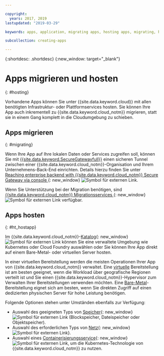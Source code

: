```yaml
---

copyright:
  years: 2017, 2019
lastupdated: "2019-03-29"

keywords: apps, application, migrating apps, hosting apps, migrating, hosting, migration

subcollection: creating-apps

---
```


{:shortdesc: .shortdesc}
{:new_window: target="_blank"}

# Apps migrieren und hosten
{: #hosting}

Vorhandene Apps können Sie unter {{site.data.keyword.cloud}} mit allen benötigten Infrastruktur- oder Plattformservices hosten. Sie können Ihre App auch inkrementell zu {{site.data.keyword.cloud_notm}} migrieren, statt sie in einem Gang komplett in die Cloudumgebung zu schieben.

## Apps migrieren
{: #migrating}

Wenn Ihre App auf Ihre lokalen Daten oder Services zugreifen soll, können Sie mit [{{site.data.keyword.SecureGatewayfull}}](/docs/services/SecureGateway?topic=securegateway-getting-started-with-sg#getting-started-with-sg) einen sicheren Tunnel zwischen einer {{site.data.keyword.cloud_notm}}-Organisation und Ihrem Unternehmens-Back-End einrichten. Details hierzu finden Sie unter [Reaching enterprise backend with {{site.data.keyword.cloud_notm}} Secure Gateway via console ](https://developer.ibm.com/bluemix/2015/04/01/reaching-enterprise-backend-bluemix-secure-gateway/){: new_window} ![Symbol für externen Link](../icons/launch-glyph.svg "Symbol für externen Link").

Wenn Sie Unterstützung bei der Migration benötigen, sind [{{site.data.keyword.cloud_notm}} Migrationsservices ](https://www.ibm.com/cloud/migration-services){: new_window} ![Symbol für externen Link](../icons/launch-glyph.svg "Symbol für externen Link") verfügbar.

## Apps hosten
{: #ht_hostapp}

Im {{site.data.keyword.cloud_notm}}-[Katalog](https://{DomainName}/catalog/?taxonomyNavigation=apps){: new_window} ![Symbol für externen Link](../icons/launch-glyph.svg "Symbol für externen Link") können Sie eine verwaltete Umgebung wie Kubernetes oder Cloud Foundry auswählen oder Sie können Ihre App direkt auf einem Bare-Metal- oder virtuellen Server hosten.

In einer virtuellen Bereitstellung werden die meisten Operationen Ihrer App von {{site.data.keyword.cloud_notm}} verwaltet. Eine [virtuelle](/docs/vsi?topic=virtual-servers-about-virtual-servers#about-virtual-servers) Bereitstellung ist am besten geeignet, wenn die Workload über geografische Regionen verteilt ist und Sie einen {{site.data.keyword.cloud_notm}}-Hypervisor zum Verwalten Ihrer Bereitstellungen verwenden möchten. Eine [Bare-Metal](/docs/bare-metal?topic=bare-metal-bm-getting-started#getting-started)-Bereitstellung eignet sich am besten, wenn Sie direkten Zugriff auf einen dedizierten physischen Server für hohe Leistung benötigen.

Folgende Optionen stehen unter Umständen ebenfalls zur Verfügung:
* Auswahl des geeigneten Typs von [Speicher](https://{DomainName}/catalog/?taxonomyNavigation=apps&category=slstorage){: new_window} ![Symbol für externen Link](../icons/launch-glyph.svg "Symbol für externen Link") (Blockspeicher, Dateispeicher oder Objektspeicher).
* Auswahl des erforderlichen Typs von [Netz](https://{DomainName}/catalog/?taxonomyNavigation=apps&category=slnetwork){: new_window} ![Symbol für externen Link](../icons/launch-glyph.svg "Symbol für externen Link")}.
* Auswahl eines [Containerisierungsservice](https://{DomainName}/catalog/?taxonomyNavigation=apps&category=containers){: new_window} ![Symbol für externen Link](../icons/launch-glyph.svg "Symbol für externen Link"), um die Kubernetes-Technologie von {{site.data.keyword.cloud_notm}} zu nutzen.
